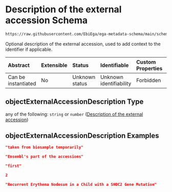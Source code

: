 # Description of the external accession Schema

```txt
https://raw.githubusercontent.com/EbiEga/ega-metadata-schema/main/schemas/EGA.common-definitions.json#/$defs/objectExternalAccession/properties/objectExternalAccessionDescription
```

Optional description of the external accession, used to add context to the identifier if applicable.

| Abstract            | Extensible | Status         | Identifiable            | Custom Properties | Additional Properties | Access Restrictions | Defined In                                                                                           |
| :------------------ | :--------- | :------------- | :---------------------- | :---------------- | :-------------------- | :------------------ | :--------------------------------------------------------------------------------------------------- |
| Can be instantiated | No         | Unknown status | Unknown identifiability | Forbidden         | Allowed               | none                | [EGA.common-definitions.json\*](../../../schemas/EGA.common-definitions.json "open original schema") |

## objectExternalAccessionDescription Type

any of the following: `string` or `number` ([Description of the external accession](ega-4-defs-object-external-accession-properties-description-of-the-external-accession.md))

## objectExternalAccessionDescription Examples

```json
"taken from biosample temporarily"
```

```json
"Ensembl's part of the accessions"
```

```json
"first"
```

```json
2
```

```json
"Recurrent Erythema Nodosum in a Child with a SHOC2 Gene Mutation"
```
